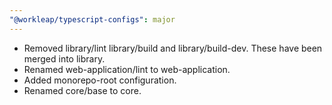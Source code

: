 ```yaml
---
"@workleap/typescript-configs": major
---
```


- Removed library/lint library/build and library/build-dev. These have been merged into library.
- Renamed web-application/lint to web-application.
- Added monorepo-root configuration.
- Renamed core/base to core.
